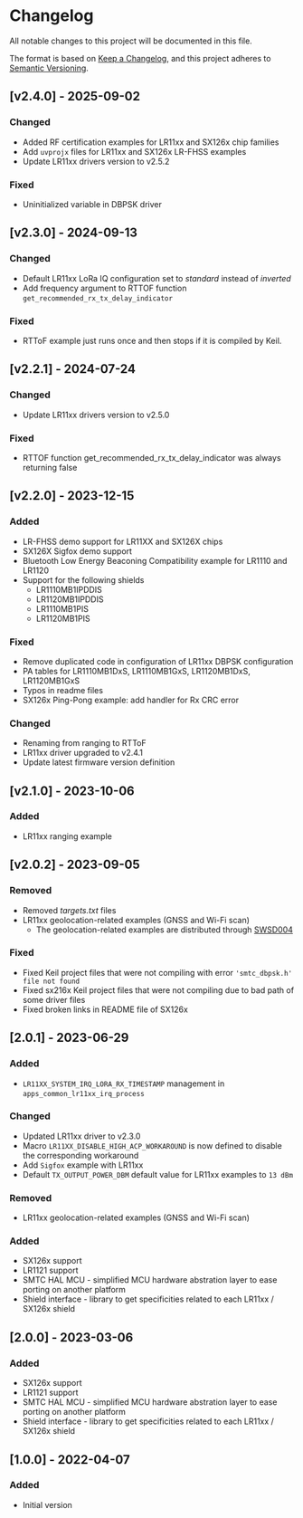 # Changelog

All notable changes to this project will be documented in this file.

The format is based on [Keep a Changelog](https://keepachangelog.com/en/1.0.0/),
and this project adheres to [Semantic Versioning](https://semver.org/spec/v2.0.0.html).

## [v2.4.0] - 2025-09-02

### Changed

- Added RF certification examples for LR11xx and SX126x chip families
- Add `uvprojx` files for LR11xx and SX126x LR-FHSS examples
- Update LR11xx drivers version to v2.5.2

### Fixed

- Uninitialized variable in DBPSK driver

## [v2.3.0] - 2024-09-13

### Changed

- Default LR11xx LoRa IQ configuration set to *standard* instead of *inverted*
- Add frequency argument to RTTOF function `get_recommended_rx_tx_delay_indicator`

### Fixed

- RTToF example just runs once and then stops if it is compiled by Keil. 

## [v2.2.1] - 2024-07-24

### Changed

- Update LR11xx drivers version to v2.5.0

### Fixed

- RTTOF function get_recommended_rx_tx_delay_indicator was always returning false

## [v2.2.0] - 2023-12-15

### Added

- LR-FHSS demo support for LR11XX and SX126X chips
- SX126X Sigfox demo support
- Bluetooth Low Energy Beaconing Compatibility example for LR1110 and LR1120
- Support for the following shields
  - LR1110MB1IPDDIS
  - LR1120MB1IPDDIS
  - LR1110MB1PIS
  - LR1120MB1PIS

### Fixed

- Remove duplicated code in configuration of LR11xx DBPSK configuration
- PA tables for LR1110MB1DxS, LR1110MB1GxS, LR1120MB1DxS, LR1120MB1GxS
- Typos in readme files
- SX126x Ping-Pong example: add handler for Rx CRC error

### Changed

- Renaming from ranging to RTToF
- LR11xx driver upgraded to v2.4.1
- Update latest firmware version definition

## [v2.1.0] - 2023-10-06

### Added

- LR11xx ranging example

## [v2.0.2] - 2023-09-05

### Removed

- Removed *targets.txt* files
- LR11xx geolocation-related examples (GNSS and Wi-Fi scan)
  - The geolocation-related examples are distributed through [SWSD004](https://github.com/Lora-net/SWSD004)

### Fixed

- Fixed Keil project files that were not compiling with error `'smtc_dbpsk.h' file not found`
- Fixed sx216x Keil project files that were not compiling due to bad path of some driver files
- Fixed broken links in README file of SX126x

## [2.0.1] - 2023-06-29

### Added

- `LR11XX_SYSTEM_IRQ_LORA_RX_TIMESTAMP` management in `apps_common_lr11xx_irq_process`

### Changed

- Updated LR11xx driver to v2.3.0
- Macro `LR11XX_DISABLE_HIGH_ACP_WORKAROUND` is now defined to disable the corresponding workaround
- Add `Sigfox` example with LR11xx
- Default `TX_OUTPUT_POWER_DBM` default value for LR11xx examples to `13 dBm`

### Removed

- LR11xx geolocation-related examples (GNSS and Wi-Fi scan)

### Added

- SX126x support
- LR1121 support
- SMTC HAL MCU - simplified MCU hardware abstration layer to ease porting on another platform
- Shield interface - library to get specificities related to each LR11xx / SX126x shield

## [2.0.0] - 2023-03-06

### Added

- SX126x support
- LR1121 support
- SMTC HAL MCU - simplified MCU hardware abstration layer to ease porting on another platform
- Shield interface - library to get specificities related to each LR11xx / SX126x shield

## [1.0.0] - 2022-04-07

### Added

- Initial version
